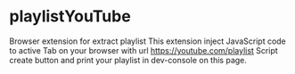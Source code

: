 # playlistYouTube
Browser extension for extract playlist
This extension inject JavaScript code to active Tab on your browser with url https://youtube.com/playlist
Script create button and print your playlist in dev-console on this page.
